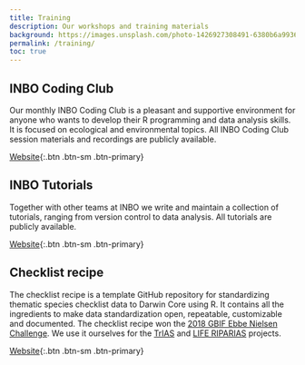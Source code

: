 ```yaml
---
title: Training
description: Our workshops and training materials
background: https://images.unsplash.com/photo-1426927308491-6380b6a9936f?ixlib=rb-1.2.1&ixid=MnwxMjA3fDB8MHxwaG90by1wYWdlfHx8fGVufDB8fHx8&auto=format&fit=crop&w=1500&q=80
permalink: /training/
toc: true
---
```


## INBO Coding Club

Our monthly INBO Coding Club is a pleasant and supportive environment for anyone who wants to develop their R programming and data analysis skills. It is focused on ecological and environmental topics. All INBO Coding Club session materials and recordings are publicly available.

[Website](https://inbo.github.io/coding-club/){:.btn .btn-sm .btn-primary}

## INBO Tutorials

Together with other teams at INBO we write and maintain a collection of tutorials, ranging from version control to data analysis. All tutorials are publicly available.

[Website](https://inbo.github.io/tutorials/){:.btn .btn-sm .btn-primary}

## Checklist recipe

The checklist recipe is a template GitHub repository for standardizing thematic species checklist data to Darwin Core using R. It contains all the ingredients to make data standardization open, repeatable, customizable and documented. The checklist recipe won the [2018 GBIF Ebbe Nielsen Challenge](https://www.gbif.org/news/4TuHBNfycgO4GEMOKkMi4u/six-winners-top-the-2018-ebbe-nielsen-challenge). We use it ourselves for the [TrIAS](http://www.trias-project.be/) and [LIFE RIPARIAS](https://www.riparias.be/) projects.

[Website](https://github.com/trias-project/checklist-recipe/wiki){:.btn .btn-sm .btn-primary}
